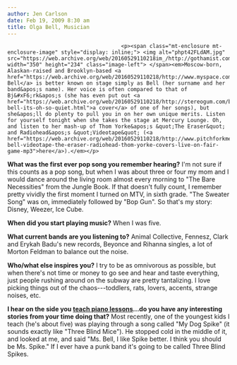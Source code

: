 ```yaml
---
author: Jen Carlson
date: Feb 19, 2009 8:30 am
title: Olga Bell, Musician
---
```


	
										<p><span class="mt-enclosure mt-enclosure-image" style="display: inline;"> <img alt="phpt42FLdAM.jpg" src="https://web.archive.org/web/20160529110218im_/http://gothamist.com/attachments/arts_jen/phpt42FLdAM.jpg" width="350" height="234" class="image-left"> </span><em>Moscow-born, Alaskan-raised and Brooklyn-based <a href="https://web.archive.org/web/20160529110218/http://www.myspace.com/whoisbell">Olga Bell</a> is better known on stage simply as Bell (her surname and her band&apos;s name). Her voice is often compared to that of Bj&#xF6;rk&apos;s (she has even put out <a href="https://web.archive.org/web/20160529110218/http://stereogum.com/bjork/track/4-bell-its-oh-so-quiet.html">a cover</a> of one of her songs), but she&apos;ll do plenty to pull you in on her own unique merits. Listen for yourself tonight when she takes the stage at Mercury Lounge. Oh, and listen to her mash-up of Thom Yorke&apos;s &quot;The Eraser&quot; and Radiohead&apos;s &quot;Videotape&quot; (<a href="https://web.archive.org/web/20160529110218/http://www.pitchforkmedia.com/article/download/47763-bell-videotape-the-eraser-radiohead-thom-yorke-covers-live-on-fair-game-mp3">here</a>).</em></p>

<p><strong>What was the first ever pop song you remember hearing?</strong> I&apos;m not sure if this counts as a pop song, but when I was about three or four my mom and I would dance around the living room almost every morning to &quot;The Bare Necessities&quot; from the Jungle Book. If that doesn&apos;t fully count, I remember pretty vividly the first moment I turned on MTV, in sixth grade. &quot;The Sweater Song&quot; was on, immediately followed by &quot;Bop Gun&quot;. So that&apos;s my story: Disney, Weezer, Ice Cube.  </p>

<p><strong>When did you start playing music?</strong> When I was five.</p>

<p><strong>What current bands are you listening to?</strong> Animal Collective, Fennesz, Clark and Erykah Badu&apos;s new records, Beyonce and Rihanna singles, a lot of Morton Feldman to balance out the noise.</p>

<p><strong>Who/what else inspires you?</strong> I try to be as omnivorous as possible, but when there&apos;s not time or money to go see and hear and taste everything, just people rushing around on the subway are pretty tantalizing. I love picking things out of the chaos---toddlers, rats, lovers, accents, strange noises, etc.    </p>

<p><strong>I hear on the side you <a href="https://web.archive.org/web/20160529110218/http://stereogum.com/archives/quit-your-day-job/quit-your-day-job-bell_048811.html">teach piano lessons</a>...do you have any interesting stories from your time doing that?</strong>  Most recently, one of the youngest kids I teach (he&apos;s about five) was playing through a song called &quot;My Dog Spike&quot; (it sounds exactly like &quot;Three Blind Mice&quot;). He stopped cold in the middle of it, and looked at me, and said &quot;Ms. Bell, I like Spike better. I think you should be Ms. Spike.&quot; If I ever have a punk band it&apos;s going to be called Three Blind Spikes.</p>					
										
									
				